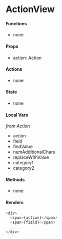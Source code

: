 # ActionView

#### Functions
- none

#### Props
- action: Action

#### Actions
- none

#### State
- none

#### Local Vars
_from Action_
- action
- field
- findValue
- numAdditionalChars
- replaceWithValue
- category1
- category2

#### Methods
- none

#### Renders

```js
<div>
  <span>{action}</span>
  <span>{field}</span>
  ...
</div>
```
